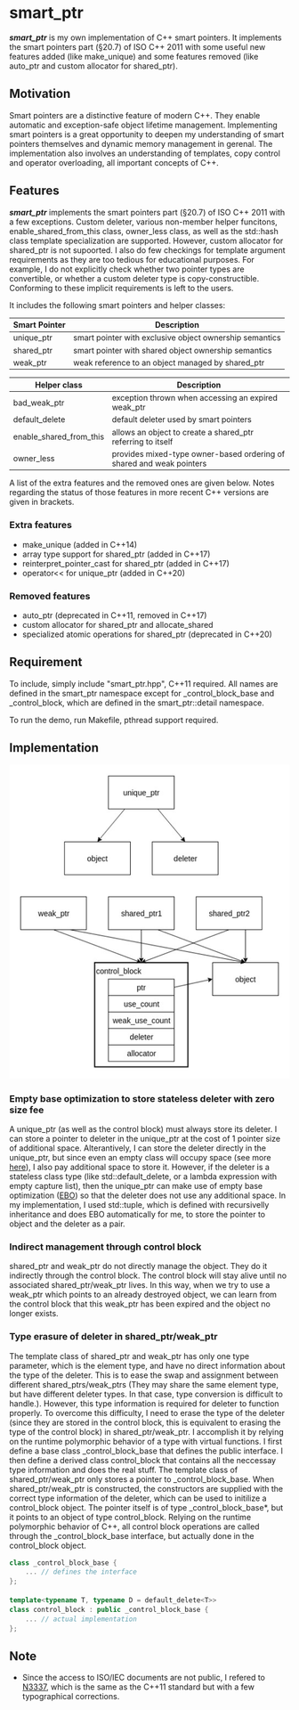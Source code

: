 # smart_ptr

__*smart_ptr*__ is my own implementation of C++ smart pointers. It implements the smart pointers part (§20.7) of ISO C++ 2011 with some useful new features added (like make_unique) and some features removed (like auto_ptr and custom allocator for shared_ptr).

## Motivation

Smart pointers are a distinctive feature of modern C++. They enable automatic and exception-safe object lifetime management. Implementing smart pointers is a great opportunity to deepen my understanding of smart pointers themselves and dynamic memory management in gerenal. The implementation also involves an understanding of templates, copy control and operator overloading, all important concepts of C++.

## Features

__*smart_ptr*__ implements the smart pointers part (§20.7) of ISO C++ 2011 with a few exceptions. Custom deleter, various non-member helper funcitons, enable_shared_from_this class, owner_less class, as well as the std::hash class template specialization are supported. However, custom allocator for shared_ptr is not supoorted. I also  do few checkings for template argument requirements as they are too tedious for educational purposes. For example, I do not explicitly check whether two pointer types are convertible, or whether a custom deleter type is copy-constructible. Conforming to these implicit requirements is left to the users.

It includes the following smart pointers and helper classes:

| Smart Pointer | Description |
| ------------- | ----------- |
| unique_ptr | smart pointer with exclusive object ownership semantics |
| shared_ptr | smart pointer with shared object ownership semantics |
| weak_ptr | weak reference to an object managed by shared_ptr |

| Helper class | Description |
| ------------ | ----------- |
| bad_weak_ptr | exception thrown when accessing an expired weak_ptr |
| default_delete | default deleter used by smart pointers |
| enable_shared_from_this | allows an object to create a shared_ptr referring to itself |
| owner_less | provides mixed-type owner-based ordering of shared and weak pointers |

A list of the extra features and the removed ones are given below. Notes regarding the status of those features in more recent C++ versions are given in brackets.

### Extra features

* make_unique (added in C++14)
* array type support for shared_ptr (added in C++17)
* reinterpret_pointer_cast for shared_ptr (added in C++17)
* operator<< for unique_ptr (added in C++20)

### Removed features

* auto_ptr (deprecated in C++11, removed in C++17)
* custom allocator for shared_ptr and allocate_shared
* specialized atomic operations for shared_ptr (deprecated in C++20)

## Requirement

To include, simply include "smart_ptr.hpp", C++11 required. All names are defined in the smart_ptr namespace except for _control_block_base and _control_block, which are defined in the smart_ptr::detail namespace.

To run the demo, run Makefile, pthread support required.

## Implementation

![impl](img/impl.jpg)

### Empty base optimization to store stateless deleter with zero size fee

A unique_ptr (as well as the control block) must always store its deleter. I can store a pointer to deleter in the unique_ptr at the cost of 1 pointer size of additional space. Alterantively, I can store the deleter directly in the unique_ptr, but since even an empty class will occupy space (see more [here](https://stackoverflow.com/questions/9157118/c-class-empty-class-size-1-byte)), I also pay additional space to store it. However, if the deleter is a stateless class type (like std::default_delete, or a lambda expression with empty capture list), then the unique_ptr can make use of empty base optimization ([EBO](https://en.cppreference.com/w/cpp/language/ebo)) so that the deleter does not use any additional space. In my implementation, I used std::tuple, which is defined with recursivelly inheritance and does EBO automatically for me, to store the pointer to object and the deleter as a pair.

### Indirect management through control block

shared_ptr and weak_ptr do not directly manage the object. They do it indirectly through the control block. The control block will stay alive until no associated shared_ptr/weak_ptr lives. In this way, when we try to use a weak_ptr which points to an already destroyed object, we can learn from the control block that this weak_ptr has been expired and the object no longer exists.

### Type erasure of deleter in shared_ptr/weak_ptr

The template class of shared_ptr and weak_ptr has only one type parameter, which is the element type, and have no direct information about the type of the deleter. This is to ease the swap and assignment between different shared_ptrs/weak_ptrs (They may share the same element type, but have different deleter types. In that case, type conversion is difficult to handle.). However, this type information is required for deleter to function properly. To overcome this difficulty, I need to erase the type of the deleter (since they are stored in the control block, this is equivalent to erasing the type of the control block) in shared_ptr/weak_ptr. I accomplish it by relying on the runtime polymorphic behavior of a type with virtual functions. I first define a base class _control_block_base that defines the public interface. I then define a derived class control_block that contains all the neccessay type information and does the real stuff. The template class of shared_ptr/weak_ptr only stores a pointer to _control_block_base. When shared_ptr/weak_ptr is constructed, the constructors are supplied with the correct type information of the deleter, which can be used to initilize a control_block object. The pointer itself is of type _control_block_base\*, but it points to an object of type control_block. Relying on the runtime polymorphic behavior of C++, all control block operations are called through the _control_block_base interface, but actually done in the control_block object.

```c++
class _control_block_base {
    ... // defines the interface
};

template<typename T, typename D = default_delete<T>>
class control_block : public _control_block_base {
    ... // actual implementation
};
```

## Note

* Since the access to ISO/IEC documents are not public, I refered to [N3337](https://github.com/cplusplus/draft/blob/master/papers/n3337.pdf), which is the same as the C++11 standard but with a few typographical corrections.
